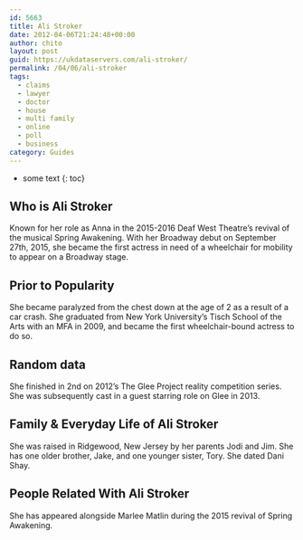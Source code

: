 ```yaml
---
id: 5663
title: Ali Stroker
date: 2012-04-06T21:24:48+00:00
author: chito
layout: post
guid: https://ukdataservers.com/ali-stroker/
permalink: /04/06/ali-stroker
tags:
  - claims
  - lawyer
  - doctor
  - house
  - multi family
  - online
  - poll
  - business
category: Guides
---
```


* some text
{: toc}
          
          
## Who is  Ali Stroker
                  
                  
                  
Known for her role as Anna in the 2015-2016 Deaf West Theatre&#8217;s revival of the musical Spring Awakening. With her Broadway debut on September 27th, 2015, she became the first actress in need of a wheelchair for mobility to appear on a Broadway stage.
                  
                
                
                
## Prior to Popularity 
                  
                  
                  
She became paralyzed from the chest down at the age of 2 as a result of a car crash. She graduated from New York University&#8217;s Tisch School of the Arts with an MFA in 2009, and became the first wheelchair-bound actress to do so.
                  
                
                
                
## Random data 
                  
                  
                  
She finished in 2nd on 2012&#8217;s The Glee Project reality competition series. She was subsequently cast in a guest starring role on Glee in 2013.
                  
                
                
                
## Family & Everyday Life of Ali Stroker
                  
                  
                  
She was raised in Ridgewood, New Jersey by her parents Jodi and Jim. She has one older brother, Jake, and one younger sister, Tory. She dated Dani Shay.
                  
                
                
                
## People Related With  Ali Stroker
                  
                  
                  
She has appeared alongside Marlee Matlin during the 2015 revival of Spring Awakening.
                  
                
              
            
          
          
          
    
    
  

